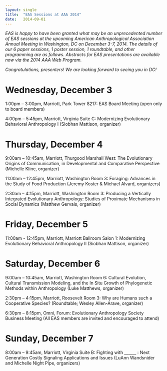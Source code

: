 ```yaml
---
layout: single
title:  "EAS Sessions at AAA 2014"
date:   2014-09-01
---
```

 
*EAS is happy to have been granted what may be an unprecedented number of EAS sessions at the upcoming American Anthropological Association Annual Meeting in Washington, DC on December 3-7, 2014. The details of our 6 paper sessions, 1 poster session, 1 roundtable, and other programming are as follows. Abstracts for EAS presentations are available now via the 2014 AAA Web Program.*

*Congratulations, presenters! We are looking forward to seeing you in DC!*

# Wednesday, December 3

1:00pm – 3:00pm, Marriott, Park Tower 8217: EAS Board Meeting (open only to board members)

4:00pm – 5:45pm, Marriott, Virginia Suite C: Modernizing Evolutionary Behavioral Anthropology I (Siobhan Mattison, organizer)

# Thursday, December 4

9:00am – 10:45am, Marriott, Thurgood Marshall West: The Evolutionary Origins of Communication, in Developmental and Comparative Perspective (Michelle Kline, organizer)

11:00am – 12:45pm, Marriott, Washington Room 3: Foraging: Advances in the Study of Food Production (Jeremy Koster & Michael Alvard, organizers)

2:30am – 4:15pm, Marriott, Washington Room 3: Producing a Vertically Integrated Evolutionary Anthropology: Studies of Proximate Mechanisms in Social Dynamics (Matthew Gervais, organizer)

# Friday, December 5

11:00am - 12:45pm, Marriott, Marriott Ballroom Salon 1: Modernizing Evolutionary Behavioral Anthropology II (Siobhan Mattison, organizer)

# Saturday, December 6

9:00am – 10:45am, Marriott, Washington Room 6: Cultural Evolution, Cultural Transmission Modeling, and the In Situ Growth of Phylogenetic Methods within Anthropology (Luke Matthews, organizer)

2:30pm – 4:15pm, Marriott, Roosevelt Room 3: Why are Humans such a Cooperative Species?  (Roundtable; Wesley Allen-Arave, organizer)

6:30pm – 8:15pm, Omni, Forum: Evolutionary Anthropology Society Business Meeting (All EAS members are invited and encouraged to attend)

# Sunday, December 7

8:00am – 9:45am, Marriott, Virginia Suite B: Fighting with ______ : Next Generation Costly Signaling Applications and Issues (LuAnn Wandsnider and Michelle Night Pipe, organizers)

